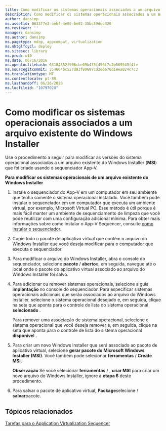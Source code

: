 ```yaml
---
title: Como modificar os sistemas operacionais associados a um arquivo existente do Windows Installer
description: Como modificar os sistemas operacionais associados a um arquivo existente do Windows Installer
author: dansimp
ms.assetid: 0633f7e2-aebf-4e00-be02-35bc59dec420
ms.reviewer: ''
manager: dansimp
ms.author: dansimp
ms.pagetype: mdop, appcompat, virtualization
ms.mktglfcycl: deploy
ms.sitesec: library
ms.prod: w10
ms.date: 06/16/2016
ms.openlocfilehash: 63184852f996cbe09b476f456f7c2b509549f4fe
ms.sourcegitcommit: 354664bc527d93f80687cd2eba70d1eea024c7c3
ms.translationtype: MT
ms.contentlocale: pt-BR
ms.lasthandoff: 06/26/2020
ms.locfileid: "10797028"
---
```

# Como modificar os sistemas operacionais associados a um arquivo existente do Windows Installer


Use o procedimento a seguir para modificar as versões do sistema operacional associadas a um arquivo existente do Windows Installer (**MSI**) que foi criado usando o sequenciador App-V.

**Para modificar os sistemas operacionais de um arquivo existente do Windows Installer**

1.  Instale o sequenciador do App-V em um computador em seu ambiente que tenha somente o sistema operacional instalado. Você também pode instalar o sequenciador em um computador que executa um ambiente virtual, por exemplo, Microsoft Virtual PC. Esse método é útil porque é mais fácil manter um ambiente de sequenciamento de limpeza que você pode reutilizar com uma configuração adicional mínima. Para obter mais informações sobre como instalar o App-V Sequencer, consulte [como instalar o sequenciador](how-to-install-the-sequencer.md).

2.  Copie todo o pacote de aplicativo virtual que contém o arquivo do Windows Installer que você deseja modificar para o computador que executa o sequenciador.

3.  Para modificar o arquivo do Windows Installer, abra o console do sequenciador, selecione **pacote**  /  **aberto**e, em seguida, navegue até o local onde o pacote do aplicativo virtual associado ao arquivo do Windows Installer foi salvo.

4.  Para adicionar ou remover sistemas operacionais, selecione a guia **implantação** no console do sequenciador. Para especificar sistemas operacionais adicionais que serão associados ao arquivo do Windows Installer, selecione o sistema operacional desejado e, em seguida, clique na seta que aponta para o controle de lista do sistema operacional **selecionado** .

    Para remover uma associação de sistema operacional, selecione o sistema operacional que você deseja remover e, em seguida, clique na seta que aponta para o controle de lista do sistema operacional **disponível** .

5.  Para criar um novo Windows Installer que será associado ao pacote de aplicativo virtual, selecione **gerar pacote do Microsoft Windows Installer (MSI)**. Você também pode selecionar **ferramentas**  /  **Create MSI**.

    **Observação**  Se você selecionar **ferramentas** / , **criar MSI** para criar um novo arquivo do Windows Installer, ignore a **etapa 6** deste procedimento.

     

6.  Para salvar o pacote de aplicativo virtual, **Package**selecione  /  **salvar**pacote.

## Tópicos relacionados


[Tarefas para o Application Virtualization Sequencer](tasks-for-the-application-virtualization-sequencer.md)

 

 





